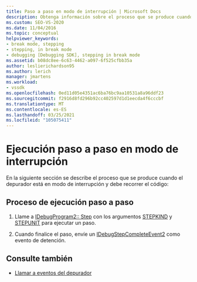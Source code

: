 ```yaml
---
title: Paso a paso en modo de interrupción | Microsoft Docs
description: Obtenga información sobre el proceso que se produce cuando el depurador está en modo de interrupción. Después, el depurador debe recorrer el código.
ms.custom: SEO-VS-2020
ms.date: 11/04/2016
ms.topic: conceptual
helpviewer_keywords:
- break mode, stepping
- stepping, in break mode
- debugging [Debugging SDK], stepping in break mode
ms.assetid: b08dc8ee-6c63-4462-a097-6f525cfbb35a
author: leslierichardson95
ms.author: lerich
manager: jmartens
ms.workload:
- vssdk
ms.openlocfilehash: 0ed11d05e4351ac6ba76bc9aa10531a8a96ddf23
ms.sourcegitcommit: f2916d8fd296b92cc402597d1d1eecda4f6cccbf
ms.translationtype: MT
ms.contentlocale: es-ES
ms.lasthandoff: 03/25/2021
ms.locfileid: "105075411"
---
```

# <a name="stepping-in-break-mode"></a>Ejecución paso a paso en modo de interrupción
En la siguiente sección se describe el proceso que se produce cuando el depurador está en modo de interrupción y debe recorrer el código:

## <a name="stepping-process"></a>Proceso de ejecución paso a paso

1. Llame a [IDebugProgram2:: Step](../../extensibility/debugger/reference/idebugprogram2-step.md) con los argumentos [STEPKIND](../../extensibility/debugger/reference/stepkind.md) y [STEPUNIT](../../extensibility/debugger/reference/stepunit.md) para ejecutar un paso.

2. Cuando finalice el paso, envíe un [IDebugStepCompleteEvent2](../../extensibility/debugger/reference/idebugstepcompleteevent2.md) como evento de detención.

## <a name="see-also"></a>Consulte también
- [Llamar a eventos del depurador](../../extensibility/debugger/calling-debugger-events.md)
